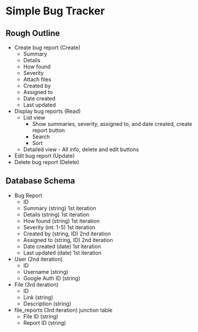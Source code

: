 # Simple Bug Tracker

## Rough Outline
- Create bug report (Create)
    - Summary
    - Details
    - How found
    - Severity
    - Attach files
    - Created by
    - Assigned to
    - Date created
    - Last updated
- Display bug reports (Read)
    - List view
        - Show summaries, severity, assigned to, and date created, create report button
        - Search
        - Sort
    - Detailed view - All info, delete and edit buttons
- Edit bug report (Update)
- Delete bug report (Delete)

## Database Schema
- Bug Report
    - ID
    - Summary (string) 1st iteration
    - Details (string) 1st iteration
    - How found (string) 1st iteration
    - Severity (int: 1-5) 1st iteration
    - Created by (string, ID) 2nd iteration
    - Assigned to (string, ID) 2nd iteration
    - Date created (date) 1st iteration
    - Last updated (date) 1st iteration
- User (2nd iteration)
    - ID
    - Username (string)
    - Google Auth ID (string)
- File (3rd iteration)
    - ID
    - Link (string)
    - Description (string)
- file_reports (3rd iteration) junction table
    - File ID (string)
    - Report ID (string)